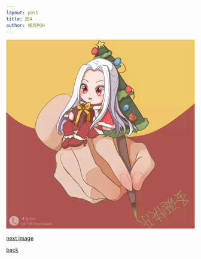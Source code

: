```yaml
---
layout: post
title: 图4
author: 峰岚POH
---
```


![image4](https://raw.githubusercontent.com/allforyanchen/allforyanchen.github.io/master/images/POH/4.jpg)


[next image](https://allforyanchen.github.io/2021/01/06/post-62-image5.html)

[back](https://allforyanchen.github.io/)
